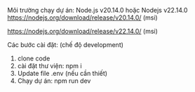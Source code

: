 Môi trường chạy dự án: Node.js v20.14.0 hoặc Nodejs v22.14.0
https://nodejs.org/download/release/v20.14.0/  (msi)

https://nodejs.org/download/release/v22.14.0/  (msi)

Các bước cài đặt: (chế độ development)

1. clone code
2. cài đặt thư viện: npm i
3. Update file .env (nếu cần thiết)
4. Chạy dự án: npm run dev